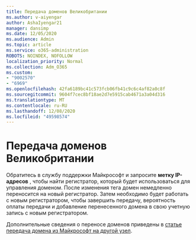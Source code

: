 ```yaml
---
title: Передача доменов Великобритании
ms.author: v-aiyengar
author: AshaIyengar21
manager: dansimp
ms.date: 12/05/2020
ms.audience: Admin
ms.topic: article
ms.service: o365-administration
ROBOTS: NOINDEX, NOFOLLOW
localization_priority: Normal
ms.collection: Adm_O365
ms.custom:
- "9002570"
- "6969"
ms.openlocfilehash: 42fa6189bc41c573fcb06fb41c9c6c4af82a0c8f
ms.sourcegitcommit: 9604f7cec8bf18ae2d7e5915cab4671a3a04d316
ms.translationtype: MT
ms.contentlocale: ru-RU
ms.lasthandoff: 12/08/2020
ms.locfileid: "49598574"
---
```

# <a name="uk-domain-transfers"></a>Передача доменов Великобритании

Обратитесь в службу поддержки Майкрософт и запросите **метку IP-адресов** , чтобы найти регистратор, который будет использоваться для управления доменом. После изменения тега домен немедленно переносится на новый регистратор. Затем необходимо будет работать с новым регистратором, чтобы завершить передачу, вероятность оплаты передачи и добавление перенесенного домена в свою учетную запись с новым регистратором.

Дополнительные сведения о переносе доменов приведены в [статье передача домена из Майкрософт на другой узел](https://docs.microsoft.com/microsoft-365/admin/get-help-with-domains/transfer-a-domain-from-microsoft-to-another-host?view=o365-worldwide).
